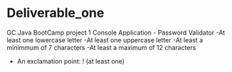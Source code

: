 # Deliverable_one
GC Java BootCamp project 1
Console Application - Password Validator 
-At least one lowercase letter
-At least one uppercase letter
-At least a minimmum of 7 characters
-At least a maximum of 12 characters
- An exclamation point: ! (at least one)
